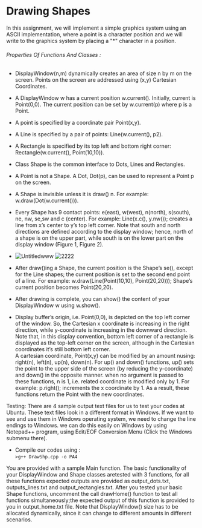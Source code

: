  # Drawing Shapes 
 
 In this assignment, we will implement a simple graphics system using an ASCII implementation, where a point is a character position and we will write to the graphics system by placing a "*" character in a position. 
###### Properties Of Functions And Classes :
- DisplayWindow(n,m) dynamically creates an area of size n by m on the screen. Points on the screen are addressed using (x,y) Cartesian Coordinates.
- A DisplayWindow w has a current position w.current(). Initially, current is Point(0,0). The current position can be set by w.current(p) where p is a Point. 
- A point is specified by a coordinate pair Point(x,y).  
- A Line is specified by a pair of points: Line(w.current(), p2).
- A Rectangle is specified by its top left and bottom right corner: Rectangle(w.current(), Point(10,10)).
- Class Shape is the common interface to Dots, Lines and Rectangles.
- A Point is not a Shape. A Dot, Dot(p), can be used to represent a Point p on the screen.
- A Shape is invisible unless it is draw() n. For example: w.draw(Dot(w.current())).
- Every Shape has 9 contact points: e(east), w(west), n(north), s(south), ne, nw, se,sw and c (center). For example: Line(x.c(), y.nw()); creates a line from x’s center to y’s top left corner. Note that south and north directions are defined according to the display window; hence, north of a shape is on the upper part, while south is on the lower part on the display window (Figure 1, Figure 2).  
 
 
- ![Untitledwww](https://user-images.githubusercontent.com/43285289/60514189-9ef5e300-9ce1-11e9-8c1f-30a7a940e5c6.png)
![2222](https://user-images.githubusercontent.com/43285289/60514236-bcc34800-9ce1-11e9-9ddd-365472f47995.png)

- After draw()ing a Shape, the current position is the Shape’s se(), except for the Line shapes; the current position is set to the second end point of a line. For example: w.draw(Line(Point(10,10), Point(20,20))); Shape’s current position becomes Point(20,20). 

- After drawing is complete, you can show() the content of your DisplayWindow w using w.show().

- Display buffer’s origin, i.e. Point(0,0), is depicted on the top left corner of the window. So, the Cartesian x coordinate is increasing in the right direction, while y-coordinate is increasing in the downward direction. Note that, in this display convention, bottom left corner of a rectangle is displayed as the top-left corner on the screen, although in the Cartesian coordinates it’s still bottom left corner.  
A cartesian coordinate, Point(x,y) can be modified by an amount nusing: right(n), left(n), up(n), down(n). For up() and down() functions, up() sets the point to the upper side of the screen (by reducing the y-coordinate) and down() in the opposite manner. when no argument is passed to these functions, n is 1, i.e. related coordinate is modified only by 1. For example: p.right(); increments the  x coordinate by 1. As a result, these functions return the Point with the new coordinates. 


Testing: 
There are 4 sample output text files for us to test your codes at Ubuntu. These text files look in a different format in Windows. If we want to see and use them in Windows operating system, we need to change the line endings to Windows. we can do this easily on Windows by using Notepad++ program, using Edit/EOF Conversion Menu (Click the Windows submenu there). 
- Compile our codes using :  
`>g++ DrawShp.cpp -o PA4`

You are provided with a sample Main function. The basic functionality of your DisplayWindow and Shape classes aretested with 3 functions, for all these functions expected outputs are provided as output_dots.txt, outputs_lines.txt and output_rectangles.txt. After you tested your basic Shape functions, uncomment the call drawHome() function to test all functions simultaneously;the expected output of this function is provided to you in output_home.txt file. Note that DisplayWindow() size has to be allocated dynamically, since it can change to different amounts in different scenarios. 
